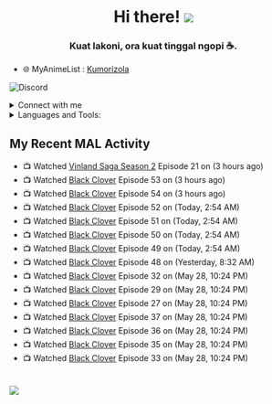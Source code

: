 <h1 align="center">Hi there! <img src="https://media.giphy.com/media/hvRJCLFzcasrR4ia7z/giphy.gif" width="25px"> </h1>
<h3 align="center">Kuat lakoni, ora kuat tinggal ngopi ☕.</h3>

- 🌐 MyAnimeList : [Kumorizola](https://myanimelist.net/animelist/Kumorizola)

![Discord](https://discord.c99.nl/widget/theme-3/761213268009943051.png)
<details>
      <summary>Connect with me</summary>
    <p align="left">
        <a href="https://www.facebook.com/kumori.hartley.1" target="blank"><img align="center"
                src="https://raw.githubusercontent.com/rahuldkjain/github-profile-readme-generator/master/src/images/icons/Social/facebook.svg"
                alt="kumori hartley" height="30" width="40" /></a>
        <a href="https://www.instagram.com/kumorizola/" target="blank"><img align="center"
                src="https://raw.githubusercontent.com/rahuldkjain/github-profile-readme-generator/master/src/images/icons/Social/instagram.svg"
                alt="kumorizola" height="30" width="40" /></a>
        <a href="https://discord.com" target="blank"><img align="center"
                src="https://raw.githubusercontent.com/rahuldkjain/github-profile-readme-generator/master/src/images/icons/Social/discord.svg"
                alt="Kumori#5882" height="30" width="40" /></a>
    </p>
</details>

<details>
    <summary align="left">Languages and Tools:</summary>
<p align="left">
      <a href="https://www.w3schools.com/css/" target="_blank">
        <img src="https://raw.githubusercontent.com/devicons/devicon/master/icons/css3/css3-original-wordmark.svg"
            alt="css3" width="40" height="40" /> </a> <a href="https://www.w3.org/html/" target="_blank"> <img
            src="https://raw.githubusercontent.com/devicons/devicon/master/icons/html5/html5-original-wordmark.svg"
            alt="html5" width="40" height="40" /> </a> <a href="https://www.java.com" target="_blank"> <img
            src="https://raw.githubusercontent.com/devicons/devicon/master/icons/java/java-original.svg" alt="java"
            width="40" height="40" /> </a> <a href="https://developer.mozilla.org/en-US/docs/Web/JavaScript"
            target="_blank"> <img
            src="https://raw.githubusercontent.com/devicons/devicon/master/icons/javascript/javascript-original.svg"
            alt="javascript" width="40" height="40" /> </a> <a href="https://nodejs.org" target="_blank"> <img
            src="https://raw.githubusercontent.com/devicons/devicon/master/icons/nodejs/nodejs-original-wordmark.svg"
            alt="nodejs" width="40" height="40" /> </a> <a href="https://www.python.org" target="_blank"> <img
            src="https://raw.githubusercontent.com/devicons/devicon/master/icons/python/python-original.svg"
            alt="python" width="40" height="40" /> </a> <a href="https://www.typescriptlang.org/" target="_blank"> <img
            src="https://raw.githubusercontent.com/devicons/devicon/master/icons/typescript/typescript-original.svg" 
            alt="typescript" width="40" height="40" /> </a> <a href="https://www.photoshop.com/en" target="_blank"> <img
            src="https://upload.wikimedia.org/wikipedia/commons/a/af/Adobe_Photoshop_CC_icon.svg" alt="photoshop" width="40" height="40"/> </a>
            <a href="https://www.adobe.com/products/premiere.html" target="_blank"> <img
            src="https://upload.wikimedia.org/wikipedia/commons/4/40/Adobe_Premiere_Pro_CC_icon.svg" alt="Premiere pro" width="40" height="40"/> </a>
            <a href="https://www.adobe.com/in/products/illustrator.html" target="_blank"> <img 
            src="https://upload.wikimedia.org/wikipedia/commons/f/fb/Adobe_Illustrator_CC_icon.svg" alt="illustrator" width="40" height="40"/> </a>
      
 </details>
 
 <h2> My Recent MAL Activity</h2>
<!-- MAL_ACTIVITY:start -->

- 📺 Watched [Vinland Saga Season 2](https://MyAnimeList.net/anime.php?id=49387) Episode 21 on (3 hours ago)
- 📺 Watched [Black Clover](https://MyAnimeList.net/anime.php?id=34572) Episode 53 on (3 hours ago)
- 📺 Watched [Black Clover](https://MyAnimeList.net/anime.php?id=34572) Episode 54 on (3 hours ago)
- 📺 Watched [Black Clover](https://MyAnimeList.net/anime.php?id=34572) Episode 52 on (Today, 2:54 AM)
- 📺 Watched [Black Clover](https://MyAnimeList.net/anime.php?id=34572) Episode 51 on (Today, 2:54 AM)
- 📺 Watched [Black Clover](https://MyAnimeList.net/anime.php?id=34572) Episode 50 on (Today, 2:54 AM)
- 📺 Watched [Black Clover](https://MyAnimeList.net/anime.php?id=34572) Episode 49 on (Today, 2:54 AM)
- 📺 Watched [Black Clover](https://MyAnimeList.net/anime.php?id=34572) Episode 48 on (Yesterday, 8:32 AM)
- 📺 Watched [Black Clover](https://MyAnimeList.net/anime.php?id=34572) Episode 32 on (May 28, 10:24 PM)
- 📺 Watched [Black Clover](https://MyAnimeList.net/anime.php?id=34572) Episode 29 on (May 28, 10:24 PM)
- 📺 Watched [Black Clover](https://MyAnimeList.net/anime.php?id=34572) Episode 27 on (May 28, 10:24 PM)
- 📺 Watched [Black Clover](https://MyAnimeList.net/anime.php?id=34572) Episode 37 on (May 28, 10:24 PM)
- 📺 Watched [Black Clover](https://MyAnimeList.net/anime.php?id=34572) Episode 36 on (May 28, 10:24 PM)
- 📺 Watched [Black Clover](https://MyAnimeList.net/anime.php?id=34572) Episode 35 on (May 28, 10:24 PM)
- 📺 Watched [Black Clover](https://MyAnimeList.net/anime.php?id=34572) Episode 33 on (May 28, 10:24 PM)

<!-- MAL_ACTIVITY:end -->

  
<h2 align="left"> <img src="https://media.discordapp.net/attachments/918405470073520168/919220018355523584/ezgif.com-gif-maker_1.gif">
